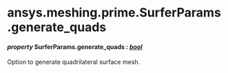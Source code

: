 <a id="ansys-meshing-prime-surferparams-generate-quads"></a>

# ansys.meshing.prime.SurferParams.generate_quads

<a id="ansys.meshing.prime.SurferParams.generate_quads"></a>

#### *property* SurferParams.generate_quads *: [bool](https://docs.python.org/3.11/library/functions.html#bool)*

Option to generate quadrilateral surface mesh.

<!-- !! processed by numpydoc !! -->

